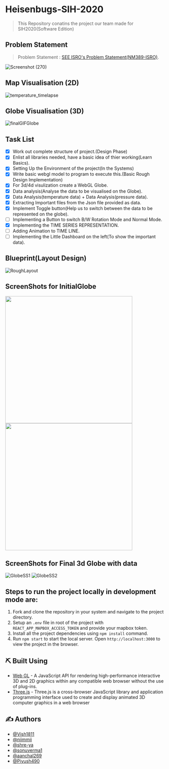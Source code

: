 # Heisenbugs-SIH-2020
> This Repository conatins the project our team made for SIH2020(Software Edition)
## Problem Statement
> Problem Statement  :  [SEE ISRO's Problem Statement(NM389-ISRO)](https://vedas.sac.gov.in/vcms/en/sih2020.html).

![Screenshot (270)](https://user-images.githubusercontent.com/38127345/87622001-c4fcf280-c73f-11ea-8804-abe650260804.png)

## Map Visualisation (2D)
![temperature_timelapse](https://user-images.githubusercontent.com/38127345/89174243-27108100-d5a3-11ea-9b0d-44a07104bbe2.gif)
## Globe Visualisation (3D)
![finalGIFGlobe](https://user-images.githubusercontent.com/38127345/89173662-422ec100-d5a2-11ea-8fe2-42be0d505f05.gif)

## Task List
- [X] Work out complete structure of project.(Design Phase)
- [X] Enlist all libraries needed, have a basic idea of thier working(Learn Basics).
- [X] Setting Up the Environment of the project(In the Systems) 
- [x] Write basic webgl model to program to execute this.(Basic Rough Design Implementation)
- [X] For 3d/4d visulization create a WebGL Globe.
- [X] Data analysis(Analyse the data to be visualised on the Globe).
- [X] Data Analysis(temperature data) + Data Analysis(pressure data).
- [X] Extracting Important files from the Json file provided as data.
- [X] Implement Toggle button(Help us to switch between the data to be represented on the globe).
- [ ] Implementing a Button to switch B/W Rotation Mode and Normal Mode.
- [X] Implementing the TIME SERIES REPRESENTATION.
- [ ] Adding Animation to TIME LINE.
- [ ] Implementing the Little Dashboard on the left(To show the important data). 

## Blueprint(Layout Design)
![RoughLayout](https://user-images.githubusercontent.com/38127345/89174719-f1b86300-d5a3-11ea-89ff-02ff5c0cbdbc.png)

## ScreenShots for InitialGlobe

<p float="left">
<img src="https://user-images.githubusercontent.com/38127345/87586189-cd343e00-c6fd-11ea-8c90-a9812d79bafd.png" width="400"/> <img src="https://user-images.githubusercontent.com/38127345/87586189-cd343e00-c6fd-11ea-8c90-a9812d79bafd.png" width="400"/>
</p>

## ScreenShots for Final 3d Globe with data

![GlobeSS1](https://user-images.githubusercontent.com/38127345/89171687-1f4edd80-d59f-11ea-96d0-2dfecc0d9315.png)
![GlobeSS2](https://user-images.githubusercontent.com/38127345/89171787-40afc980-d59f-11ea-9eb5-61d1763fe623.png)

##  Steps to run the project locally in development mode are: <a name = "run_locally"></a>

1. Fork and clone the repository in your system and navigate to the project directory.
2. Setup an ```.env``` file in root of the project with ```REACT_APP_MAPBOX_ACCESS_TOKEN``` and provide your mapbox token.
3. Install all the project dependencies using ```npm install``` command.
4. Run ```npm start``` to start the local server. Open ```http://localhost:3000``` to view the project in the browser.

## ⛏️ Built Using <a name = "built_using"></a>

-   [Web GL](https://developer.mozilla.org/en-US/docs/Web/API/WebGL_API) - A JavaScript API for rendering high-performance interactive 3D and 2D graphics within any compatible web browser without the use of plug-ins.
-  [Three.js](https://threejs.org/) - Three.js is a cross-browser JavaScript library and application programming interface used to create and display animated 3D computer graphics in a web browser

## ✍️ Authors <a name = "author"></a>

-   [@Vish1811](https://github.com/Vish1811)
-   [@niimmii](https://github.com/niimmii)
-   [@shre-ya](https://github.com/shre-ya)
-   [@sonuverma1](https://github.com/sonuverma1)
-   [@aanchal269](https://github.com/aanchal269)
-   [@Piyush490](https://github.com/Piyush490)


